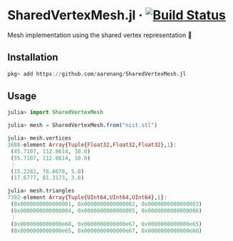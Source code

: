 # SharedVertexMesh.jl &middot; [![Build Status](https://travis-ci.org/aaronang/SharedVertexMesh.jl.svg?branch=master)](https://travis-ci.org/aaronang/SharedVertexMesh.jl)

Mesh implementation using the shared vertex representation 🔺

## Installation

```Julia
pkg> add https://github.com/aaronang/SharedVertexMesh.jl
```

## Usage

```Julia
julia> import SharedVertexMesh

julia> mesh = SharedVertexMesh.from("nist.stl")

julia> mesh.vertices
3688-element Array{Tuple{Float32,Float32,Float32},1}:
 (45.7107, 112.8614, 10.0)
 (55.7107, 112.8614, 10.0)
 ⋮
 (15.2282, 78.8678, 5.0)
 (17.6777, 81.3173, 3.0)

julia> mesh.triangles
7392-element Array{Tuple{UInt64,UInt64,UInt64},1}:
 (0x0000000000000001, 0x0000000000000002, 0x0000000000000003)
 (0x0000000000000004, 0x0000000000000005, 0x0000000000000006)
 ⋮
 (0x0000000000000e68, 0x0000000000000e67, 0x0000000000000e65)
 (0x0000000000000e65, 0x0000000000000e67, 0x0000000000000e66)
```
